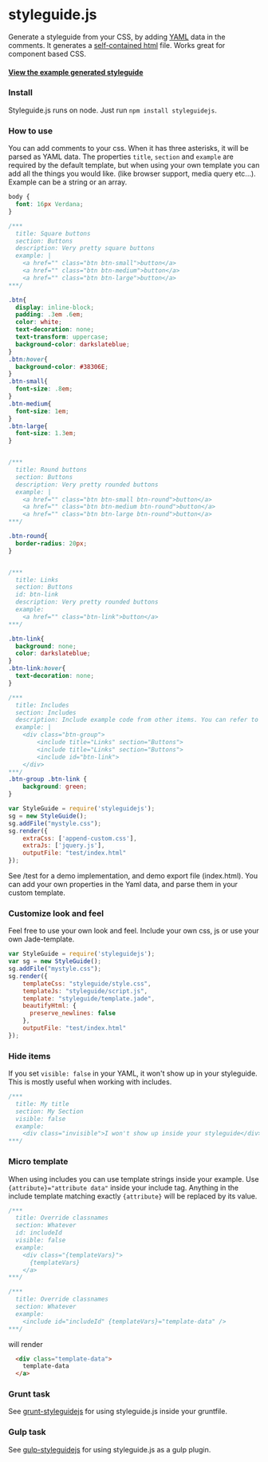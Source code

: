 styleguide.js
=============

Generate a styleguide from your CSS, by adding [YAML](http://en.wikipedia.org/wiki/YAML) data in the comments.
It generates a [self-contained html](https://rawgithub.com/EightMedia/styleguide.js/master/test/expected/index.html) file. Works great for component based CSS.

#### [View the example generated styleguide](https://rawgithub.com/EightMedia/styleguide.js/master/test/expected/index.html)


### Install
Styleguide.js runs on node. Just run `npm install styleguidejs`.


### How to use
You can add comments to your css. When it has three asterisks, it will be parsed as YAML data.
The properties `title`, `section` and `example` are required by the default template, but when using your own template you can add all the things you would like. (like browser support, media query etc...). Example can be a string or an array.

````css
body {
  font: 16px Verdana;
}

/***
  title: Square buttons
  section: Buttons
  description: Very pretty square buttons
  example: |
    <a href="" class="btn btn-small">button</a>
    <a href="" class="btn btn-medium">button</a>
    <a href="" class="btn btn-large">button</a>
***/

.btn{
  display: inline-block;
  padding: .3em .6em;
  color: white;
  text-decoration: none;
  text-transform: uppercase;
  background-color: darkslateblue;
}
.btn:hover{
  background-color: #38306E;
}
.btn-small{
  font-size: .8em;
}
.btn-medium{
  font-size: 1em;
}
.btn-large{
  font-size: 1.3em;
}


/***
  title: Round buttons
  section: Buttons
  description: Very pretty rounded buttons
  example: |
    <a href="" class="btn btn-small btn-round">button</a>
    <a href="" class="btn btn-medium btn-round">button</a>
    <a href="" class="btn btn-large btn-round">button</a>
***/

.btn-round{
  border-radius: 20px;
}


/***
  title: Links
  section: Buttons
  id: btn-link
  description: Very pretty rounded buttons
  example:
    <a href="" class="btn-link">button</a>
***/

.btn-link{
  background: none;
  color: darkslateblue;
}
.btn-link:hover{
  text-decoration: none;
}

/***
  title: Includes
  section: Includes
  description: Include example code from other items. You can refer to any attribute(set), like 'id'
  example: |
    <div class="btn-group">
        <include title="Links" section="Buttons">
        <include title="Links" section="Buttons">
        <include id="btn-link">
    </div>
***/
.btn-group .btn-link {
    background: green;
}

````


````js
var StyleGuide = require('styleguidejs');
sg = new StyleGuide();
sg.addFile("mystyle.css");
sg.render({
    extraCss: ['append-custom.css'],
    extraJs: ['jquery.js'],
    outputFile: "test/index.html"
});
````

See /test for a demo implementation, and demo export file (index.html). You can add your own properties in the Yaml data,
and parse them in your custom template.

### Customize look and feel
Feel free to use your own look and feel. Include your own css, js or use your own Jade-template.

````js
var StyleGuide = require('styleguidejs');
var sg = new StyleGuide();
sg.addFile("mystyle.css");
sg.render({
    templateCss: "styleguide/style.css",
    templateJs: "styleguide/script.js",
    template: "styleguide/template.jade",
    beautifyHtml: {
      preserve_newlines: false
    },
    outputFile: "test/index.html"
});
````


### Hide items
If you set `visible: false` in your YAML, it won't show up in your styleguide. This is mostly useful when working with includes.

```css
/***
  title: My title
  section: My Section
  visible: false
  example:
    <div class="invisible">I won't show up inside your styleguide</div>
***/
```


### Micro template
When using includes you can use template strings inside your example. Use `{attribute}="attribute data"` inside your include tag. Anything in the include template matching exactly `{attribute}` will be replaced by its value.

```css
/***
  title: Override classnames
  section: Whatever
  id: includeId
  visible: false
  example:
    <div class="{templateVars}">
      {templateVars}
    </a>
***/

/***
  title: Override classnames
  section: Whatever
  example:
    <include id="includeId" {templateVars}="template-data" />
***/
```

will render

```html
  <div class="template-data">
    template-data
  </a>
```


### Grunt task
See [grunt-styleguidejs](https://github.com/EightMedia/grunt-styleguidejs) for using styleguide.js inside your gruntfile.

### Gulp task
See [gulp-styleguidejs](https://github.com/aptkf/gulp-styleguidejs) for using styleguide.js as a gulp plugin.
